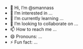 - 👋 Hi, I’m @smannass
- 👀 I’m interested in ...
- 🌱 I’m currently learning ...
- 💞️ I’m looking to collaborate on ...
- 📫 How to reach me ...
- 😄 Pronouns: ...
- ⚡ Fun fact: ...

<!---
smannass/smannass is a ✨ special ✨ repository because its `README.md` (this file) appears on your GitHub profile.
You can click the Preview link to take a look at your changes.
--->
